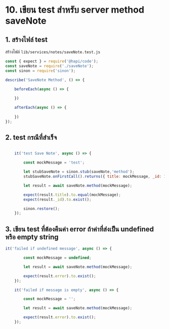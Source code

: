 
# 10. เขียน test สำหรับ server method saveNote

## 1. สร้างไฟล์ test

สร้างไฟล์ `lib/services/notes/saveNote.test.js`

```js
const { expect } = require('@hapi/code');
const saveNote = require('./saveNote');
const sinon = require('sinon');

describe('SaveNote Method', () => {

    beforeEach(async () => {
        
    })

    afterEach(async () => {
       
    })
});
```

## 2. test กรณีที่สำเร็จ

```js

    it('test Save Note', async () => {

        const mockMessage = 'test';

        let stubSaveNote = sinon.stub(saveNote,'method');
        stubSaveNote.onFirstCall().returns({ title: mockMessage, _id: 1 });

        let result = await saveNote.method(mockMessage);

        expect(result.title).to.equal(mockMessage);
        expect(result._id).to.exist();

        sinon.restore();
    });
```

## 3. เขียน test ที่ต้องคืนค่า error ถ้าค่าที่ส่งเป็น undefined หรือ empty string

```js
it('failed if undefined message', async () => {

        const mockMessage = undefined;

        let result = await saveNote.method(mockMessage);

        expect(result.error).to.exist();
    });

    it('failed if message is empty', async () => {

        const mockMessage = '';

        let result = await saveNote.method(mockMessage);

        expect(result.error).to.exist();
    });
```
